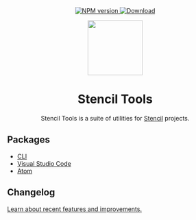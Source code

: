 <div align="center">
	<a href="https://npmjs.org/package/choo">
    <img src="https://img.shields.io/npm/v/@stencil-tools/cli.svg?style=flat-square"
      alt="NPM version" />
  </a>
	<a href="https://npmjs.org/package/choo">
    <img src="https://img.shields.io/npm/dt/@stencil-tools/cli.svg?style=flat-square"
      alt="Download" />
  </a>
</div>
<p align="center">
	<img src="https://raw.githubusercontent.com/natemoo-re/stencil-tools/master/assets/logo.svg?sanitize=true" width="128" height="128">
</p>
<h1 align="center">Stencil Tools</h1>
<p align="center">Stencil Tools is a suite of utilities for <a href="https://stenciljs.com">Stencil</a> projects.</p>

## Packages

- [CLI](./packages/cli)
- [Visual Studio Code](./extensions/vscode)
- [Atom](./extensions/atom)

## Changelog
[Learn about recent features and improvements.](./CHANGELOG.md)
